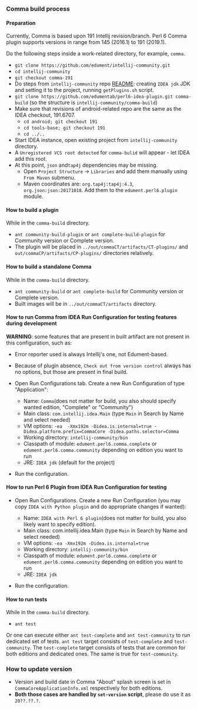 ### Comma build process

#### Preparation

Currently, Comma is based upon 191 Intellij revision/branch.
Perl 6 Comma plugin supports versions in range from 145 (2016.1) to 191 (2019.1).

Do the following steps inside a work-related directory, for example, `comma`.
* `git clone https://github.com/edument/intellij-community.git`
* `cd intellij-community`
* `git checkout comma-191`
* Do steps from `intellij-community` repo [README](https://github.com/JetBrains/intellij-community/#opening-the-intellij-source-code-for-build): creating `IDEA jdk` JDK and setting it to the project, running `getPlugins.sh` script.
* `git clone https://github.com/edumentab/perl6-idea-plugin.git comma-build` (so the structure is `intellij-community/comma-build`)
* Make sure that revisions of android-related repo are the same as the IDEA checkout, 191.6707.
  * `cd android; git checkout 191`
  * `cd tools-base; git checkout 191`
  * `cd ../..`
* Start IDEA instance, open existing project from `intellij-community` directory.
* A `Unregistered VCS root detected` for `comma-bulid` will appear - let IDEA add this root.
* At this point, `json` and`tap4j` dependencies may be missing.
  * Open `Project Structure` -> `Libraries` and add them manually using `From Maven` submenu.
  * Maven coordinates are: `org.tap4j:tap4j:4.3`, `org.json:json:20171018`. Add them to the `edument.perl6.plugin` module.

#### How to build a plugin

While in the `comma-build` directory.
* `ant community-build-plugin` or `ant complete-build-plugin` for Community version or Complete version.
* The plugin will be placed in `../out/commaCT/artifacts/CT-plugins/` and `out/commaCP/artifacts/CP-plugins/` directories relatively.

#### How to build a standalone Comma

While in the `comma-build` directory.
* `ant community-build` or `ant complete-build` for Community version or Complete version.
* Built images will be in `../out/commaCT/artifacts` directory.

#### How to run Comma from IDEA Run Configuration for testing features during development

**WARNING**: some features that are present in built artifact are not present in this configuration, such as:

* Error reporter used is always Intellij's one, not Edument-based.
* Because of plugin absence, `Check out from version control` always has no options, but those are present in final build.

* Open Run Configurations tab. Create a new Run Configuration of type "Application":
  - Name: `Comma`(does not matter for build, you also should specify wanted edition, "Complete" or "Community")
  - Main class: `com.intellij.idea.Main` (type `Main` in Search by Name and select needed)
  - VM options: `-ea  -Xmx192m -Didea.is.internal=true -Didea.platform.prefix=CommaCore -Didea.paths.selector=Comma`
  - Working directory: `intellij-community/bin`
  - Classpath of module: `edument.perl6.comma.complete` or `edument.perl6.comma.community` depending on edition you want to run
  - JRE: `IDEA jdk` (default for the project)

* Run the configuration.

#### How to run Perl 6 Plugin from IDEA Run Configuration for testing

* Open Run Configurations. Create a new Run Configuration (you may copy `IDEA with Python plugin` and do appropriate changes if wanted):
  - Name: `IDEA with Perl 6 plugin`(does not matter for build, you also likely want to specify edition).
  - Main class: com.intellij.idea.Main (type `Main` in Search by Name and select needed)
  - VM options: `-ea -Xmx192m -Didea.is.internal=true`
  - Working directory: `intellij-community/bin`
  - Classpath of module: `edument.perl6.comma.complete` or `edument.perl6.comma.community` depending on edition you want to run
  - JRE: `IDEA jdk`

* Run the configuration.

#### How to run tests

While in the `comma-build` directory.
* `ant test`

Or one can execute either `ant test-complete` and `ant test-community` to run dedicated set of tests.
`ant test` target consists of `test-complete` and `test-community`.
The `test-complete` target consists of tests that are common for both editions and dedicated ones. The same is true for `test-community`.

### How to update version

- Version and build date in Comma "About" splash screen is set in `CommaCoreApplicationInfo.xml` respectively for both editions.
- **Both those cases are handled by `set-version` script**, please do use it as `20??.??.?`.
